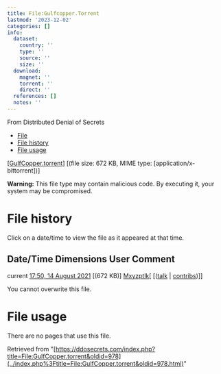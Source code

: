 ```yaml
---
title: File:Gulfcopper.Torrent
lastmod: '2023-12-02'
categories: []
info:
  dataset:
    country: ''
    type: ''
    source: ''
    size: ''
  download:
    magnet: ''
    torrent: ''
    direct: ''
  references: []
  notes: ''
---
```




From Distributed Denial of Secrets

- [File](./File:GulfCopper.torrent.html#file)
- [File history](./File:GulfCopper.torrent.html#filehistory)
- [File usage](./File:GulfCopper.torrent.html#filelinks)

[[GulfCopper.torrent](../images/8/8e/GulfCopper.torrent "GulfCopper.torrent")]
‎[(file size: 672 KB, MIME type:
[application/x-bittorrent])]

**Warning:** This file type may contain malicious code. By executing it,
your system may be compromised.

# File history

Click on a date/time to view the file as it appeared at that time.

Date/Time Dimensions User Comment
---
current [17:50, 14 August 2021](../images/8/8e/GulfCopper.torrent) [(672 KB)] [Mxyzptlk](../index.php%3Ftitle=User:Mxyzptlk&action=edit&redlink=1.html "User:Mxyzptlk (page does not exist)")[ [([talk](../index.php%3Ftitle=User_talk:Mxyzptlk&action=edit&redlink=1.html "User talk:Mxyzptlk (page does not exist)") | [contribs](./Special:Contributions/Mxyzptlk.html "Special:Contributions/Mxyzptlk"))]]

You cannot overwrite this file.

# File usage

There are no pages that use this file.

Retrieved from
"[https://ddosecrets.com/index.php?title=File:GulfCopper.torrent&oldid=978](../index.php%3Ftitle=File:GulfCopper.torrent&oldid=978.html)"

